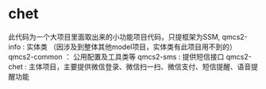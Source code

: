 # chet
此代码为一个大项目里面取出来的小功能项目代码，只提框架为SSM,
qmcs2-info : 实体类 （因涉及到整体其他model项目，实体类有此项目用不到的）
qmcs2-common ： 公用配置及工具类等
qmcs2-sms : 提供短信接口
qmcs2-chet : 主体项目，主要提供微信登录、微信扫一扫、微信支付、短信提醒、语音提醒功能
